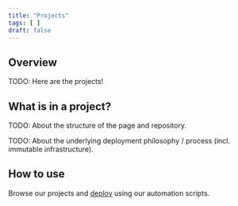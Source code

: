 ```yaml
---
title: "Projects"
tags: [ ]
draft: false
---
```


## Overview

TODO: Here are the projects!

## What is in a project?

TODO: About the structure of the page and repository.

TODO: About the underlying deployment philosophy / process (incl. immutable infrastructure).

## How to use

Browse our projects and [deploy](/rollyourown/single_server_projects/how_to_deploy/) using our automation scripts.
